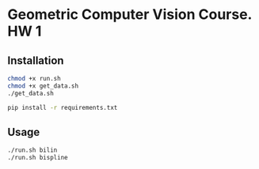 # Geometric Computer Vision Course. HW 1

<!-- Please download the validation datasets at [validation.zip](https://www.dropbox.com/s/lxg7lb8xqcmxowa/validation.zip?dl=0) -->

## Installation

```bash
chmod +x run.sh
chmod +x get_data.sh
./get_data.sh
```

```bash
pip install -r requirements.txt
```

## Usage 

```bash
./run.sh bilin
./run.sh bispline
```
